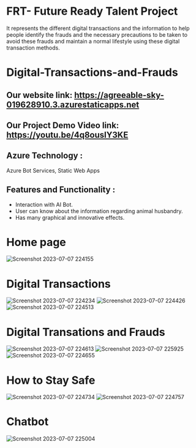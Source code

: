 # FRT- Future Ready Talent Project
It represents the different digital transactions and the information to help people identify the frauds and the necessary precautions to be taken to avoid these frauds and maintain a normal lifestyle using these digital transaction methods.
# Digital-Transactions-and-Frauds
## Our website link: https://agreeable-sky-019628910.3.azurestaticapps.net
## Our Project Demo Video link: https://youtu.be/4q8ousIY3KE
## Azure Technology :
Azure Bot Services,
Static Web Apps

## Features and Functionality :
- Interaction with AI Bot.
- User can know about the information regarding animal husbandry.
- Has many graphical and innovative effects.
# Home page
![Screenshot 2023-07-07 224155](https://github.com/20A31A05B3/Digital-Transactions-and-Frauds/assets/109897928/0f97074f-97f7-4f5f-8b37-9d56f8c3baa2)
# Digital Transactions
![Screenshot 2023-07-07 224234](https://github.com/20A31A05B3/Digital-Transactions-and-Frauds/assets/109897928/0dd78706-31f5-4423-87eb-e1892026f1d2)
![Screenshot 2023-07-07 224426](https://github.com/20A31A05B3/Digital-Transactions-and-Frauds/assets/109897928/7bbb69ba-7b45-4ffb-b267-c47a9bdf1005)
![Screenshot 2023-07-07 224513](https://github.com/20A31A05B3/Digital-Transactions-and-Frauds/assets/109897928/d7929c76-7ca5-47e6-9262-a42853eb424f)
# Digital Transations and Frauds
![Screenshot 2023-07-07 224613](https://github.com/20A31A05B3/Digital-Transactions-and-Frauds/assets/109897928/4f365764-046c-466a-ab10-73d7e6141030)
![Screenshot 2023-07-07 225925](https://github.com/20A31A05B3/Digital-Transactions-and-Frauds/assets/109897928/7d269a54-1133-46fe-a3bf-c50b75f00cf0)
![Screenshot 2023-07-07 224655](https://github.com/20A31A05B3/Digital-Transactions-and-Frauds/assets/109897928/61eb2e7f-d733-4d27-9372-20147ae7868a)
# How to Stay Safe
![Screenshot 2023-07-07 224734](https://github.com/20A31A05B3/Digital-Transactions-and-Frauds/assets/109897928/ef25a837-d249-497d-9999-27ecfdaf10c2)
![Screenshot 2023-07-07 224757](https://github.com/20A31A05B3/Digital-Transactions-and-Frauds/assets/109897928/ae2ddba0-2aa5-439f-b951-42357489a087)
# Chatbot
![Screenshot 2023-07-07 225004](https://github.com/20A31A05B3/Digital-Transactions-and-Frauds/assets/109897928/4a2a32bd-5de2-4cda-a02d-e7ac18ec98de)








